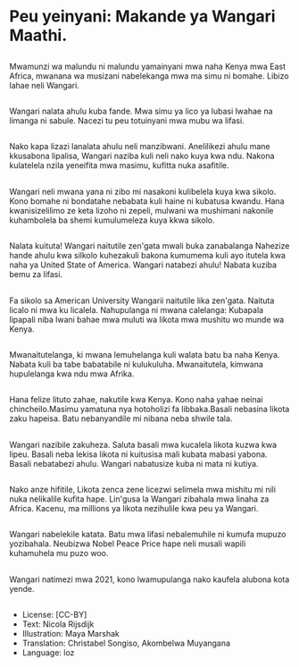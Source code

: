 # Peu yeinyani: Makande ya Wangari Maathi.

##
Mwamunzi wa malundu ni malundu yamainyani mwa naha Kenya mwa East Africa, mwanana wa musizani nabelekanga mwa ma simu ni bomahe. Libizo lahae neli Wangari.

##
Wangari nalata ahulu kuba fande. Mwa simu ya lico ya lubasi lwahae na limanga ni sabule. Nacezi tu peu totuinyani mwa mubu wa lifasi.

##
Nako kapa lizazi lanalata ahulu neli manzibwani. Anelilikezi ahulu mane kkusabona lipalisa, Wangari naziba kuli neli nako kuya kwa ndu. Nakona kulatelela nzila yeneifita mwa masimu, kufitta nuka asafitile.

##
Wangari neli mwana yana ni zibo mi nasakoni kulibelela kuya kwa sikolo. Kono bomahe ni bondatahe nebabata kuli haine ni kubatusa kwandu. Hana kwanisizelilimo ze keta lizoho ni zepeli, mulwani wa mushimani nakonile kuhambolela ba shemi kumulumeleza kuya kkwa sikolo.

##
Nalata kuituta! Wangari naitutile zen'gata mwali buka zanabalanga Nahezize hande ahulu kwa silkolo kuhezakuli bakona kumumema kuli ayo itutela kwa naha ya United State of America. Wangari natabezi ahulu! Nabata kuziba bemu za lifasi.

##
Fa sikolo sa American University Wangarii naitutile lika zen'gata. Naituta licalo ni mwa ku licalela. Nahupulanga ni mwana calelanga: Kubapala lipapali niba lwani bahae mwa muluti wa likota mwa mushitu wo munde wa Kenya.

##
Mwanaitutelanga, ki mwana lemuhelanga kuli walata batu ba naha Kenya. Nabata kuli ba tabe babatabile ni kulukuluha. Mwanaitutela, kimwana hupulelanga kwa ndu mwa Afrika.

##
Hana felize lituto zahae, nakutile kwa Kenya. Kono naha yahae neinai chincheilo.Masimu yamatuna nya hotoholizi fa libbaka.Basali nebasina likota zaku hapeisa. Batu nebanyandile mi nibana neba shwile tala.

##
Wangari nazibile zakuheza. Saluta basali mwa kucalela likota kuzwa kwa lipeu. Basali neba lekisa likota ni kuitusisa mali kubata mabasi yabona. Basali nebatabezi ahulu. Wangari nabatusize kuba ni mata ni kutiya.

##
Nako anze hifitile, Likota zenca zene licezwi selimela mwa mishitu mi nili nuka nelikalile kufita hape. Lin'gusa la Wangari zibahala mwa linaha za Africa. Kacenu, ma millions ya likota nezihulile kwa peu ya Wangari.

##
Wangari nabelekile katata. Batu mwa lifasi nebalemuhile ni kumufa mupuzo yozibahala. Neubizwa Nobel Peace Price hape neli musali wapili kuhamuhela mu puzo woo.

##
Wangari natimezi mwa 2021, kono lwamupulanga nako kaufela alubona kota yende.

##
* License: [CC-BY]
* Text: Nicola Rijsdijk
* Illustration: Maya Marshak
* Translation: Christabel Songiso, Akombelwa Muyangana
* Language: loz
